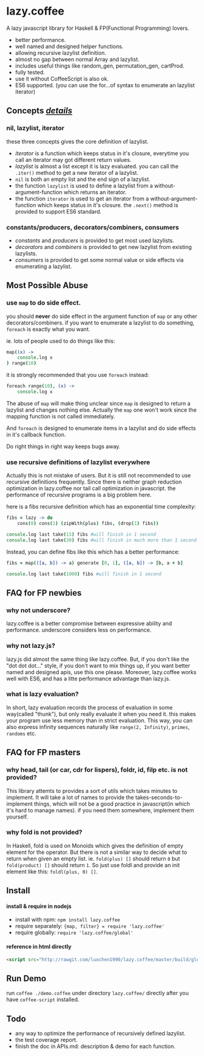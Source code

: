 lazy.coffee
===========

A lazy javascript library for Haskell & FP(Functional Programming) lovers.

- better performance.
- well named and designed helper functions.
- allowing recursive lazylist definition.
- almost no gap between normal Array and lazylist.
- includes useful things like random_gen, permutation_gen, cartProd.
- fully tested.
- use it without CoffeeScript is also ok.
- ES6 supported. (you can use the for...of syntax to enumerate an lazylist iterator)

Concepts [_details_](APIs.md)
--------

### nil, lazylist, iterator

these three concepts gives the core definition of lazylist.

- *iterator* is a function which keeps status in it's closure, everytime you call an iterator may got different return values.
- *lazylist* is almost a list except it is lazy evaluated. you can call the `.iter()` method to get a new iterator of a lazylist.
- `nil` is both an empty list and the end sign of a lazylist.
- the function `lazylist` is used to define a lazylist from a without-argument-function which returns an iterator.
- the function `iterator` is used to get an iterator from a without-argument-function which keeps status in it's closure. the `.next()` method is provided to support ES6 standard.

### constants/producers, decorators/combiners, consumers

- *constants* and *producers* is provided to get most used lazylists.
- *decorators* and *combiners* is provided to get new lazylist from existing lazylists.
- *consumers* is provided to get some normal value or side effects via enumerating a lazylist.

Most Possible Abuse
-------------------

### use `map` to do side effect.

you should **never** do side effect in the argument function of `map` or any other decorators/combiners. if you want to enumerate a lazylist to do something, `foreach` is exactly what you want.

ie. lots of people used to do things like this:

```coffeescript
map((x) ->
	console.log x
) range(10)
```

it is strongly recommended that you use `foreach` instead:

```coffeescript
foreach range(10), (x) ->
	console.log x
```

The abuse of `map` will make thing unclear since `map` is designed to return a lazylist and changes nothing else. Actually the `map` one won't work since the mapping function is not called immediately.

And `foreach` is designed to enumerate items in a lazylist and do side effects in it's callback function.

Do right things in right way keeps bugs away.

### use recursive definitions of lazylist everywhere

Actually this is not mistake of users. But it is still not recommended to use recursive definitions frequently. Since there is neither graph reduction optimization in lazy.coffee nor tail call optimization in javascript. the performance of recursive programs is a big problem here.

here is a fibs recursive definition which has an exponential time complexity:

```coffeescript
fibs = lazy -> do
	cons(0) cons(1) (zipWith(plus) fibs, (drop(1) fibs))

console.log last take(15) fibs #will finish in 1 second
console.log last take(30) fibs #will finish in much more than 1 second
```

Instead, you can define fibs like this which has a better performance:

```coffeescript
fibs = map(([a, b]) -> a) generate [0, 1], ([a, b]) -> [b, a + b]

console.log last take(1000) fibs #will finish in 1 second
```

FAQ for FP newbies
------------------

### why not underscore?

lazy.coffee is a better compromise between expressive ability and performance. underscore considers less on performance.

### why not lazy.js?

lazy.js did almost the same thing like lazy.coffee. But, if you don't like the "dot dot dot..." style, if you don't want to mix things up, if you want better named and designed apis, use this one please. Moreover, lazy.coffee works well with ES6, and has a litte performance advantage than lazy.js.

### what is lazy evaluation?

In short, lazy evaluation records the process of evaluation in some way(called "thunk"), but only really evaluate it when you need it. this makes your program use less memory than in strict evaluation. This way, you can also express infinity sequences naturally like `range(2, Infinity)`, `primes`, `randoms` etc.

FAQ for FP masters
------------------

### why head, tail (or car, cdr for lispers), foldr, id, filp etc. is not provided?

This library attemts to provides a sort of utils which takes minutes to implement. It will take a lot of names to provide the takes-seconds-to-implement things, which will not be a good practice in javascript(in which it's hard to manage names). if you need them somewhere, implement them yourself.

### why fold is not provided?

In Haskell, fold is used on Monoids which gives the definition of empty element for the operator. But there is not a similar way to decide what to return when given an empty list. ie. `fold(plus) []` should return `0` but `fold(product) []` should return `1`. So just use foldl and provide an init element like this: `foldl(plus, 0) []`.

Install
-------

#### install & require in nodejs

- install with npm: `npm install lazy.coffee`
- require separately: `{map, filter} = require 'lazy.coffee'`
- require globally: `require 'lazy.coffee/global'`

#### reference in html directly

```html
<script src="http://rawgit.com/luochen1990/lazy.coffee/master/build/global.coffee.js" type="text/javascript"></script>
```

Run Demo
--------

run `coffee ./demo.coffee` under directory `lazy.coffee/` directly after you have `coffee-script` installed.

Todo
----

- any way to optimize the performance of recursively defined lazylist.
- the test coverage report.
- finish the doc in APIs.md: description & demo for each function.


